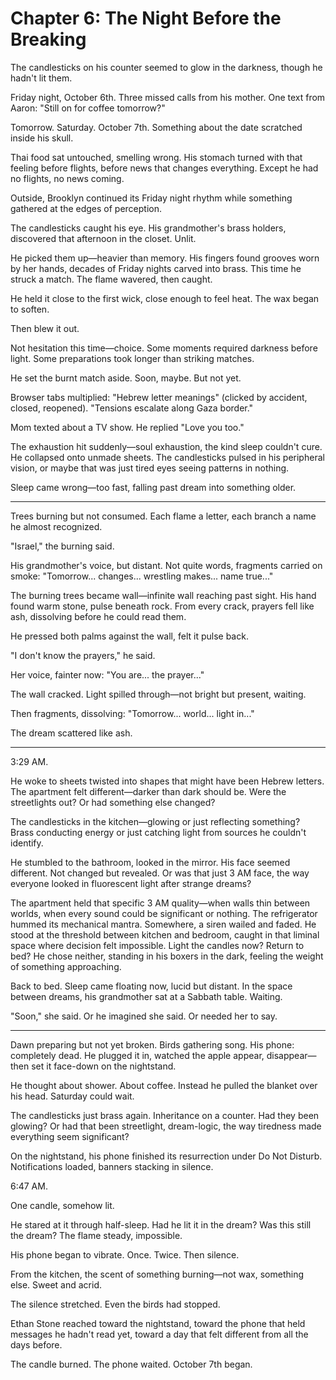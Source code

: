 # Chapter 6: The Night Before the Breaking

The candlesticks on his counter seemed to glow in the darkness, though he hadn't lit them.

Friday night, October 6th. Three missed calls from his mother. One text from Aaron: "Still on for coffee tomorrow?"

Tomorrow. Saturday. October 7th. Something about the date scratched inside his skull.

Thai food sat untouched, smelling wrong. His stomach turned with that feeling before flights, before news that changes everything. Except he had no flights, no news coming.

Outside, Brooklyn continued its Friday night rhythm while something gathered at the edges of perception.

The candlesticks caught his eye. His grandmother's brass holders, discovered that afternoon in the closet. Unlit.

He picked them up—heavier than memory. His fingers found grooves worn by her hands, decades of Friday nights carved into brass. This time he struck a match. The flame wavered, then caught.

He held it close to the first wick, close enough to feel heat. The wax began to soften.

Then blew it out.

Not hesitation this time—choice. Some moments required darkness before light. Some preparations took longer than striking matches.

He set the burnt match aside. Soon, maybe. But not yet.

Browser tabs multiplied: "Hebrew letter meanings" (clicked by accident, closed, reopened). "Tensions escalate along Gaza border."

Mom texted about a TV show. He replied "Love you too."

The exhaustion hit suddenly—soul exhaustion, the kind sleep couldn't cure. He collapsed onto unmade sheets. The candlesticks pulsed in his peripheral vision, or maybe that was just tired eyes seeing patterns in nothing.

Sleep came wrong—too fast, falling past dream into something older.

---

Trees burning but not consumed. Each flame a letter, each branch a name he almost recognized.

"Israel," the burning said.

His grandmother's voice, but distant. Not quite words, fragments carried on smoke: "Tomorrow... changes... wrestling makes... name true..."

The burning trees became wall—infinite wall reaching past sight. His hand found warm stone, pulse beneath rock. From every crack, prayers fell like ash, dissolving before he could read them.

He pressed both palms against the wall, felt it pulse back.

"I don't know the prayers," he said.

Her voice, fainter now: "You are... the prayer..."

The wall cracked. Light spilled through—not bright but present, waiting.

Then fragments, dissolving: "Tomorrow... world... light in..."

The dream scattered like ash.

---

3:29 AM.

He woke to sheets twisted into shapes that might have been Hebrew letters. The apartment felt different—darker than dark should be. Were the streetlights out? Or had something else changed?

The candlesticks in the kitchen—glowing or just reflecting something? Brass conducting energy or just catching light from sources he couldn't identify.

He stumbled to the bathroom, looked in the mirror. His face seemed different. Not changed but revealed. Or was that just 3 AM face, the way everyone looked in fluorescent light after strange dreams?

The apartment held that specific 3 AM quality—when walls thin between worlds, when every sound could be significant or nothing. The refrigerator hummed its mechanical mantra. Somewhere, a siren wailed and faded. He stood at the threshold between kitchen and bedroom, caught in that liminal space where decision felt impossible. Light the candles now? Return to bed? He chose neither, standing in his boxers in the dark, feeling the weight of something approaching.

Back to bed. Sleep came floating now, lucid but distant. In the space between dreams, his grandmother sat at a Sabbath table. Waiting.

"Soon," she said. Or he imagined she said. Or needed her to say.

---

Dawn preparing but not yet broken. Birds gathering song. His phone: completely dead. He plugged it in, watched the apple appear, disappear—then set it face-down on the nightstand.

He thought about shower. About coffee. Instead he pulled the blanket over his head. Saturday could wait.

The candlesticks just brass again. Inheritance on a counter. Had they been glowing? Or had that been streetlight, dream-logic, the way tiredness made everything seem significant?

On the nightstand, his phone finished its resurrection under Do Not Disturb. Notifications loaded, banners stacking in silence.

6:47 AM.

One candle, somehow lit.

He stared at it through half-sleep. Had he lit it in the dream? Was this still the dream? The flame steady, impossible.

His phone began to vibrate. Once. Twice. Then silence.

From the kitchen, the scent of something burning—not wax, something else. Sweet and acrid.

The silence stretched. Even the birds had stopped.

Ethan Stone reached toward the nightstand, toward the phone that held messages he hadn't read yet, toward a day that felt different from all the days before.

The candle burned.
The phone waited.
October 7th began.
